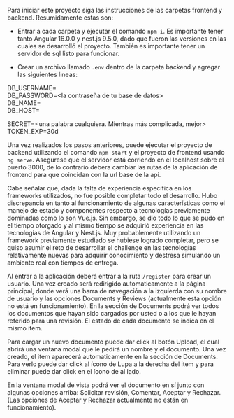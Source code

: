 Para iniciar este proyecto siga las instrucciones de las carpetas frontend y backend.
Resumidamente estas son:

* Entrar a cada carpeta y ejecutar el comando `npm i`. Es importante tener tanto Angular 16.0.0 y nest.js 9.5.0, dado que fueron las versiones en las cuales se desarrolló el proyecto. También es importante tener un servidor de sql listo para funcionar.

* Crear un archivo llamado `.env` dentro de la carpeta backend y agregar las siguientes lineas:

DB_USERNAME=<el usuario de tu base de datos><br />
DB_PASSWORD=<la contraseña de tu base de datos><br />
DB_NAME=<el nombre de tu base de datos><br />
DB_HOST=<la url de tu base de datos><br />

SECRET=<una palabra cualquiera. Mientras más complicada, mejor><br />
TOKEN_EXP=30d <br />

Una vez realizados los pasos anteriores, puede ejecutar el proyecto de backend utilizando el comando `npm start` y el proyecto de frontend usando `ng serve`. Asegurese que el servidor está corriendo en el localhost sobre el puerto 3000, de lo contrario debera cambiar las rutas de la aplicación de frontend para que coincidan con la url base de la api.

Cabe señalar que, dada la falta de experiencia específica en los frameworks utilizados, no fue posible completar todo el desarrollo. Hubo discrepancia en tanto al funcionamiento de algunas características como el manejo de estado y componentes respecto a tecnologías previamente dominadas como lo son Vue.js. Sin embargo, se dio todo lo que se pudo en el tiempo otorgado y al mismo tiempo se adquirió experiencia en las tecnologías de Angular y Nest.js. Muy probablemente utilizando un framework previamente estudiado se hubiese logrado completar, pero se quiso asumir el reto de desarrollar el challenge en las tecnologías relativamente nuevas para adquirir conocimiento y destresa simulando un ambiente real con tiempos de entrega.

Al entrar a la aplicación deberá entrar a la ruta `/register` para crear un usuario. Una vez creado será redirigido automaticamente a la página principal, donde verá una barra de navegación a la izquierda con su nombre de usuario y las opciones Documents y Reviews (actualmente esta opción no está en funcionamiento). En la sección de Documents podrá ver todos los documentos que hayan sido cargados por usted o a los que le hayan referido para una revisión. El estado de cada documento se indica en el mismo item.

Para cargar un nuevo documento puede dar click al botón Upload, el cual abrirá una ventana modal que le pedirá un nombre y el documento. Una vez creado, el item aparecerá automaticamente en la sección de Documents. Para verlo puede dar click al ícono de Lupa a la derecha del item y para eliminar puede dar click en el ícono de al lado.

En la ventana modal de vista podrá ver el documento en sí junto con algunas opciones arriba: Solicitar revisión, Comentar, Aceptar y Rechazar. (Las opciones de Aceptar y Rechazar actualmente no están en funcionamiento).
